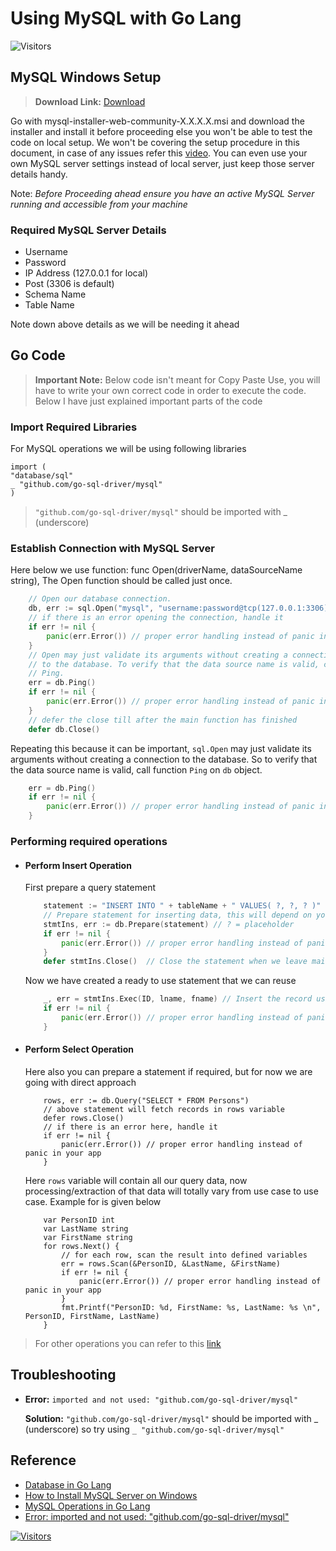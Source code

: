 # Using MySQL with Go Lang

![Visitors](https://api.visitorbadge.io/api/visitors?path=aasisodiya.go.golang-mysql-basic-operations&labelColor=%23ffa500&countColor=%23263759&labelStyle=upper)

## MySQL Windows Setup

> **Download Link:** [Download](https://dev.mysql.com/downloads/installer/)

Go with mysql-installer-web-community-X.X.X.X.msi and download the installer and install it before proceeding else you won't be able to test the code on local setup. We won't be covering the setup procedure in this document, in case of any issues refer this [video](https://www.youtube.com/watch?v=UgHRay7gN1g). You can even use your own MySQL server settings instead of local server, just keep those server details handy.

Note: *Before Proceeding ahead ensure you have an active MySQL Server running and accessible from your machine*

### Required MySQL Server Details

- Username
- Password
- IP Address (127.0.0.1 for local)
- Post (3306 is default)
- Schema Name
- Table Name

Note down above details as we will be needing it ahead

## Go Code

> **Important Note:** Below code isn't meant for Copy Paste Use, you will have to write your own correct code in order to execute the code. Below I have just explained important parts of the code

### Import Required Libraries

For MySQL operations we will be using following libraries

```golang
import (
"database/sql"
_ "github.com/go-sql-driver/mysql"
)
```

> `"github.com/go-sql-driver/mysql"` should be imported with _ (underscore)

### Establish Connection with MySQL Server

Here below we use function: func Open(driverName, dataSourceName string), The Open function should be called just once.

```go
    // Open our database connection.
    db, err := sql.Open("mysql", "username:password@tcp(127.0.0.1:3306)/testschema")
    // if there is an error opening the connection, handle it
    if err != nil {
        panic(err.Error()) // proper error handling instead of panic in your app
    }
    // Open may just validate its arguments without creating a connection
    // to the database. To verify that the data source name is valid, call
    // Ping.
    err = db.Ping()
    if err != nil {
        panic(err.Error()) // proper error handling instead of panic in your app
    }
    // defer the close till after the main function has finished
    defer db.Close()

```

Repeating this because it can be important, `sql.Open` may just validate its arguments without creating a connection to the database. So to verify that the data source name is valid, call function `Ping` on `db` object.

```go
    err = db.Ping()
    if err != nil {
        panic(err.Error()) // proper error handling instead of panic in your app
    }
```

### Performing required operations

- #### Perform Insert Operation

    First prepare a query statement

    ```go
        statement := "INSERT INTO " + tableName + " VALUES( ?, ?, ? )"
        // Prepare statement for inserting data, this will depend on your table
        stmtIns, err := db.Prepare(statement) // ? = placeholder
        if err != nil {
            panic(err.Error()) // proper error handling instead of panic in your app
        }
        defer stmtIns.Close()  // Close the statement when we leave main() / the program terminates
    ```

    Now we have created a ready to use statement that we can reuse

    ```go
        _, err = stmtIns.Exec(ID, lname, fname) // Insert the record using statement
        if err != nil {
            panic(err.Error()) // proper error handling instead of panic in your app
        }
    ```

- #### Perform Select Operation

    Here also you can prepare a statement if required, but for now we are going with direct approach

    ```golang
        rows, err := db.Query("SELECT * FROM Persons")
        // above statement will fetch records in rows variable
        defer rows.Close()
        // if there is an error here, handle it
        if err != nil {
            panic(err.Error()) // proper error handling instead of panic in your app
        }
    ```

    Here `rows` variable will contain all our query data, now processing/extraction of that data will totally vary from use case to use case. Example for is given below

    ```golang
        var PersonID int
        var LastName string
        var FirstName string
        for rows.Next() {
            // for each row, scan the result into defined variables
            err = rows.Scan(&PersonID, &LastName, &FirstName)
            if err != nil {
                panic(err.Error()) // proper error handling instead of panic in your app
            }
            fmt.Printf("PersonID: %d, FirstName: %s, LastName: %s \n", PersonID, FirstName, LastName)
        }
    ```

> For other operations you can refer to this [link](https://godoc.org/github.com/go-sql-driver/mysql)

## Troubleshooting

- **Error:** `imported and not used: "github.com/go-sql-driver/mysql"`

    **Solution:** `"github.com/go-sql-driver/mysql"` should be imported with _ (underscore) so try using `_ "github.com/go-sql-driver/mysql"`

## Reference

- [Database in Go Lang](https://golang.org/pkg/database/sql/)
- [How to Install MySQL Server on Windows](https://www.youtube.com/watch?v=UgHRay7gN1g)
- [MySQL Operations in Go Lang](https://godoc.org/github.com/go-sql-driver/mysql)
- [Error: imported and not used: "github.com/go-sql-driver/mysql"](https://stackoverflow.com/questions/36256230/connection-fails-with-mysql-using-golang)

[![Visitors](https://api.visitorbadge.io/api/visitors?path=aasisodiya.go&labelColor=%23ffa500&countColor=%23263759&labelStyle=upper)](https://visitorbadge.io/status?path=aasisodiya.go)
